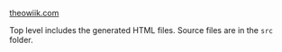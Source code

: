 [theowiik.com](https://theowiik.com/)

Top level includes the generated HTML files. Source files are in the `src` folder.